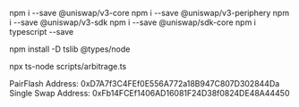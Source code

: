 npm i --save @uniswap/v3-core
npm i --save @uniswap/v3-periphery
npm i --save @uniswap/v3-sdk
npm i --save @uniswap/sdk-core
npm i typescript --save

npm install -D tslib @types/node

npx ts-node scripts/arbitrage.ts

PairFlash Address: 0xD7A7f3C4FEf0E556A772a18B947C807D302844Da
Single Swap Address: 0xFb14FCEf1406AD16081F24D38f0824DE48A44450